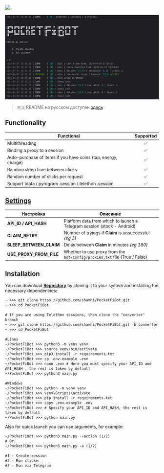 [<img src="https://img.shields.io/badge/Telegram-%40Me-orange">](https://t.me/sho6ot)


![img1](.github/images/demo.png)

> 🇷🇺 README на русском доступен [здесь](README.md)

## Functionality
| Functional                                                     | Supported |
|----------------------------------------------------------------|:---------:|
| Multithreading                                                 |     ✅     |
| Binding a proxy to a session                                   |     ✅     |
| Auto-purchase of items if you have coins (tap, energy, charge) |     ✅     |
| Random sleep time between clicks                               |     ✅     |
| Random number of clicks per request                            |     ✅     |
| Support tdata / pyrogram .session / telethon .session          |     ✅     |

## [Settings](https://github.com/shamhi/PocketFiBot/blob/main/.env-example)
| Настройка               | Описание                                                                   |
|-------------------------|----------------------------------------------------------------------------|
| **API_ID / API_HASH**   | Platform data from which to launch a Telegram session (stock - Android)    |
| **CLAIM_RETRY**         | Number of tryings if **Claim** is unsuccessful _(eg 3)_                    |
| **SLEEP_BETWEEN_CLAIM** | Delay between **Claim** in minutes _(eg 180)_                              |
| **USE_PROXY_FROM_FILE** | Whether to use proxy from the `bot/config/proxies.txt` file (True / False) |

## Installation
You can download [**Repository**](https://github.com/shamhi/PocketFiBot) by cloning it to your system and installing the necessary dependencies:
```shell
~ >>> git clone https://github.com/shamhi/PocketFiBot.git
~ >>> cd PocketFiBot

# If you are using Telethon sessions, then clone the "converter" branch
~ >>> git clone https://github.com/shamhi/PocketFiBot.git -b converter
~ >>> cd PocketFiBot

#Linux
~/PocketFiBot >>> python3 -m venv venv
~/PocketFiBot >>> source venv/bin/activate
~/PocketFiBot >>> pip3 install -r requirements.txt
~/PocketFiBot >>> cp .env-example .env
~/PocketFiBot >>> nano .env # Here you must specify your API_ID and API_HASH , the rest is taken by default
~/PocketFiBot >>> python3 main.py

#Windows
~/PocketFiBot >>> python -m venv venv
~/PocketFiBot >>> venv\Scripts\activate
~/PocketFiBot >>> pip install -r requirements.txt
~/PocketFiBot >>> copy .env-example .env
~/PocketFiBot >>> # Specify your API_ID and API_HASH, the rest is taken by default
~/PocketFiBot >>> python main.py
```

Also for quick launch you can use arguments, for example:
```shell
~/PocketFiBot >>> python3 main.py --action (1/2)
# Or
~/PocketFiBot >>> python3 main.py -a (1/2)

#1 - Create session
#2 - Run clicker
#3 - Run via Telegram
```
